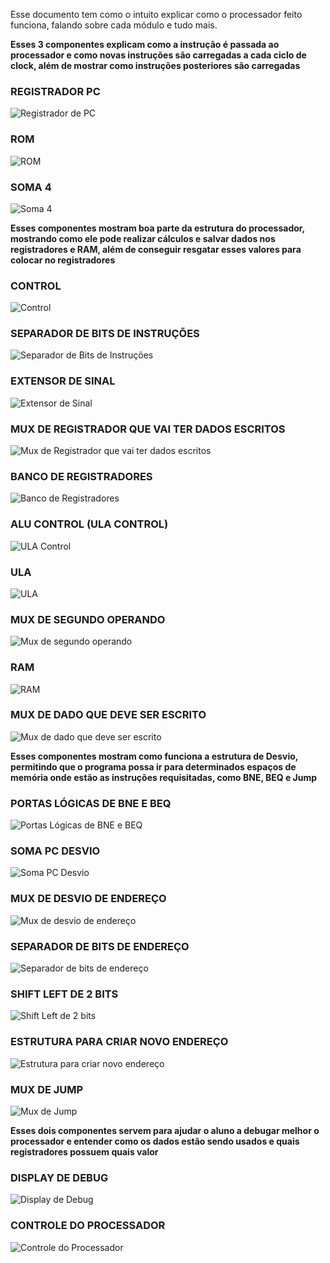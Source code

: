 Esse documento tem como o intuito explicar como o processador feito funciona, falando sobre cada módulo e tudo mais.

**Esses 3 componentes explicam como a instrução é passada ao processador e como novas instruções são carregadas a cada ciclo de clock, além de mostrar como instruções posteriores são carregadas**

### REGISTRADOR PC
![Registrador de PC](RegistradorPC.png)

### ROM
![ROM](ROM.png)

### SOMA 4
![Soma 4](Soma4.png)



**Esses componentes mostram boa parte da estrutura do processador, mostrando como ele pode realizar cálculos e salvar dados nos registradores e RAM, além de conseguir resgatar esses valores para colocar no registradores**


### CONTROL
![Control](Control.png)

### SEPARADOR DE BITS DE INSTRUÇÕES
![Separador de Bits de Instruções](SeparadorBitsDeInstrucao.png)

### EXTENSOR DE SINAL
![Extensor de Sinal](ExtensorDeSinal.png)

### MUX DE REGISTRADOR QUE VAI TER DADOS ESCRITOS
![Mux de Registrador que vai ter dados escritos](MuxDeRegistradorASerEscrito.png)

### BANCO DE REGISTRADORES
![Banco de Registradores](BancoDeRegistradores.png)

### ALU CONTROL (ULA CONTROL)
![ULA Control](ALU_Control.png)

### ULA
![ULA](ULA.png)

### MUX DE SEGUNDO OPERANDO
![Mux de segundo operando](MuxDeSegundoOperando.png)

### RAM
![RAM](RAM.png)

### MUX DE DADO QUE DEVE SER ESCRITO
![Mux de dado que deve ser escrito](MuxDeDadoASerEscrito.png)


**Esses componentes mostram como funciona a estrutura de Desvio, permitindo que o programa possa ir para determinados espaços de memória onde estão as instruções requisitadas, como BNE, BEQ e Jump**


### PORTAS LÓGICAS DE BNE E BEQ
![Portas Lógicas de BNE e BEQ](BNE_e_BEQ_Portas.png)

### SOMA PC DESVIO
![Soma PC Desvio](SomaPcDesvio.png)

### MUX DE DESVIO DE ENDEREÇO
![Mux de desvio de endereço](MuxDeDesvioEndereco.png)

### SEPARADOR DE BITS DE ENDEREÇO
![Separador de bits de endereço](SeparadorDeBitsDeEndereco.png)

### SHIFT LEFT DE 2 BITS
![Shift Left de 2 bits](ShiftLeft2.png)

### ESTRUTURA PARA CRIAR NOVO ENDEREÇO
![Estrutura para criar novo endereço](EstruturaDeCriacaoDeNovoEndereco.png)

### MUX DE JUMP
![Mux de Jump](MuxDeJump.png)


**Esses dois componentes servem para ajudar o aluno a debugar melhor o processador e entender como os dados estão sendo usados e quais registradores possuem quais valor**


### DISPLAY DE DEBUG
![Display de Debug](DisplayDebug.png)

### CONTROLE DO PROCESSADOR
![Controle do Processador](ControleProcessador.png)





















